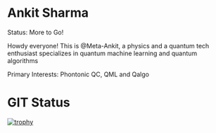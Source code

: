 # Ankit Sharma
Status: More to Go!

Howdy everyone! This is @Meta-Ankit, a physics and a quantum tech enthusiast specializes in quantum machine learning and quantum algorithms 

Primary Interests: Phontonic QC, QML and Qalgo

# GIT Status

[![trophy](https://github-profile-trophy.vercel.app/Meta-user-byte=ryo-ma)](https://github.com/ryo-ma/github-profile-trophy)

